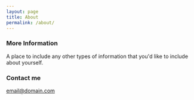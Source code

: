 ```yaml
---
layout: page
title: About
permalink: /about/
---
```

### More Information

A place to include any other types of information that you'd like to include about yourself.

### Contact me

[email@domain.com](mailto:email@domain.com)